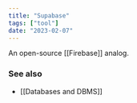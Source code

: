 ```yaml
---
title: "Supabase"
tags: ["tool"]
date: "2023-02-07"
---
```


An open-source [[Firebase]] analog.

### See also
- [[Databases and DBMS]]